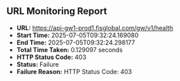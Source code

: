 ## URL Monitoring Report

- **URL:** https://api-gw1-prod1.fisglobal.com/gw/v1/health
- **Start Time:** 2025-07-05T09:32:24.169080
- **End Time:** 2025-07-05T09:32:24.298177
- **Total Time Taken:** 0.129097 seconds
- **HTTP Status Code:** 403
- **Status:** Failure
- **Failure Reason:** HTTP Status Code: 403
